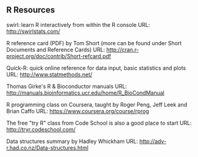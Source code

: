 ## R Resources

swirl: learn R interactively from within the R console
URL: http://swirlstats.com/

R reference card (PDF) by Tom Short (more can be found under Short Documents and Reference Cards)
URL: http://cran.r-project.org/doc/contrib/Short-refcard.pdf

Quick-R: quick online reference for data input, basic statistics and plots
URL: http://www.statmethods.net/

Thomas Girke's R & Bioconductor manuals
URL: http://manuals.bioinformatics.ucr.edu/home/R_BioCondManual

R programming class on Coursera,  taught by Roger Peng, Jeff Leek and Brian Caffo
URL: https://www.coursera.org/course/rprog

The free "try R" class from Code School is also a good place to start
URL: http://tryr.codeschool.com/

Data structures summary by Hadley Whickham
URL: http://adv-r.had.co.nz/Data-structures.html
